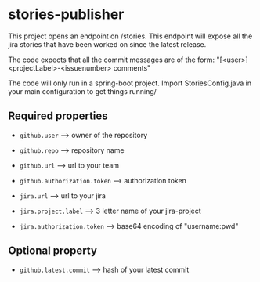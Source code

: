 # stories-publisher
This project opens an endpoint on /stories. 
This endpoint will expose all the jira stories that have been worked on since the latest release.

The code expects that all the commit messages are of the form: "[\<user\>] \<projectLabel\>-\<issuenumber\> comments"

The code will only run in a spring-boot project. Import StoriesConfig.java in your main configuration to get things running/

## Required properties

- ``github.user``                 --> owner of the repository
- ``github.repo``                --> repository name
- ``github.url``                  --> url to your team
- ``github.authorization.token``  --> authorization token

- ``jira.url``    --> url to your jira
- ``jira.project.label``    --> 3 letter name of your jira-project
- ``jira.authorization.token``    --> base64 encoding of "username:pwd"

## Optional property
- ``github.latest.commit``        --> hash of your latest commit


